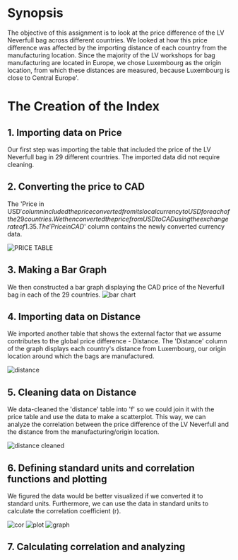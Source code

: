 # Synopsis
The objective of this assignment is to look at the price difference of the LV Neverfull bag across different countries. We looked at how this price difference was affected by the importing distance of each country from the manufacturing location. Since the majority of the LV workshops for bag manufacturing are located in Europe, we chose Luxembourg as the origin location, from which these distances are measured, because Luxembourg is close to Central Europe'.

# The Creation of the Index

## 1. Importing data on Price
Our first step was importing the table that included the price of the LV Neverfull bag in 29 different countries. The imported data did not require cleaning.

## 2. Converting the price to CAD
The 'Price in USD$' column included the price converted from its local currency to USD for each of the 29 countries. We then converted the price from USD to CAD using the exchange rate of 1.35. The 'Price in CAD$' column contains the newly converted currency data.

![PRICE TABLE](pricetable.JPG)

## 3. Making a Bar Graph
We then constructed a bar graph displaying the CAD price of the Neverfull bag in each of the 29 countries.
![bar chart](download.png)

## 4. Importing data on Distance
We imported another table that shows the external factor that we assume contributes to the global price difference - Distance. The 'Distance' column of the graph displays each country's distance from Luxembourg, our origin location around which the bags are manufactured.

![distance](distancefromlux.JPG)

## 5. Cleaning data on Distance
We data-cleaned the 'distance' table into 'f' so we could join it with the price table and use the data to make a scatterplot. This way, we can analyze the correlation between the price difference of the LV Neverfull and the distance from the manufacturing/origin location.

![distance cleaned](distancecleaned.JPG)

## 6. Defining standard units and correlation functions and plotting
We figured the data would be better visualized if we converted it to standard units. Furthermore, we can use the data in standard units to calculate the correlation coefficient (r).

![cor](stdandcorrelation.JPG)
![plot](codeforcorrel.JPG)
![graph](download(1).png)

## 7. Calculating correlation and analyzing


